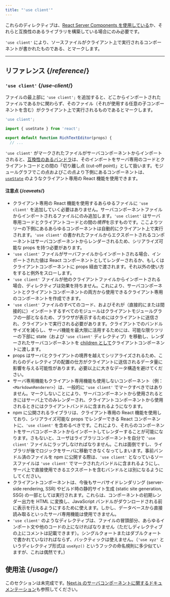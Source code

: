 ```yaml
---
title: "'use client'"
---
```


<Note>

これらのディレクティブは、[React Server Components を使用している](/learn/start-a-new-react-project#bleeding-edge-react-frameworks)か、それらと互換性のあるライブラリを構築している場合にのみ必要です。

</Note>


<Intro>

`'use client'` により、ソースファイルがクライアント上で実行されるコンポーネントが書かれたものである、とマークします。

</Intro>

<InlineToc />

---

## リファレンス {/*reference*/}

### `'use client'` {/*use-client*/}

ファイルの最上部に `'use client';` を追加すると、どこからインポートされたファイルであるかに関わらず、そのファイル（それが使用する任意の子コンポーネントを含む）がクライアント上で実行されるものであるとマークします。

```js
'use client';

import { useState } from 'react';

export default function RichTextEditor(props) {
  // ...
```

`'use client'` がマークされたファイルがサーバコンポーネントからインポートされると、[互換性のあるバンドラ](/learn/start-a-new-react-project#bleeding-edge-react-frameworks)は、そのインポートをサーバ専用のコードとクライアントコードとの間の「切り離し点 (cut-off point)」として扱います。モジュールグラフでこの点およびこの点より下側にあるコンポーネントは、[`useState`](/reference/react/useState) のようなクライアント専用の React 機能を使用できます。

#### 注意点 {/*caveats*/}

* クライアント専用の React 機能を使用するあらゆるファイルに `'use client'` を追加していく必要はありません。サーバコンポーネントファイルからインポートされるファイルにのみ追加します。`'use client'` はサーバ専用コードとクライアントコードとの間の*境界*を示すものです。ここよりツリーの下側にあるあらゆるコンポーネントは自動的にクライアント上で実行されます。`'use client'` の書かれたファイルからエクスポートされるコンポーネントはサーバコンポーネントからレンダーされるため、シリアライズ可能な props を持つ必要があります。
* `'use client'` ファイルがサーバファイルからインポートされる場合、インポートされた値は React コンポーネントとしてレンダーされるか、もしくはクライアントコンポーネントに props 経由で渡されます。それ以外の使い方をすると例外をスローします。
* `'use client'` ファイルが他のクライアントファイルからインポートされる場合、ディレクティブは効果を持ちません。これにより、サーバコンポーネントとクライアントコンポーネントの両方から使用できるクライアント専用のコンポーネントを作成できます。
* `'use client'` ファイルのすべてのコード、およびそれが（直接的にまたは間接的に）インポートするすべてのモジュールはクライアントモジュールグラフの一部となるため、ブラウザが表示するためにはクライアントに送信され、クライアントで実行される必要があります。クライアントでのバンドルサイズを減らし、サーバ機能を最大限に活用するためには、可能な限りツリーの下部に state（および `'use client'` ディレクティブ）を移動し、レンダーされたサーバコンポーネントを [children として](/learn/passing-props-to-a-component#passing-jsx-as-children)クライアントコンポーネントに渡します。
* props はサーバとクライアントの境界を越えてシリアライズされるため、これらのディレクティブの配置の仕方がクライアントに送信されるデータ量に影響を与える可能性があります。必要以上に大きなデータ構造を避けてください。
* サーバ専用機能もクライアント専用機能も使用しないコンポーネント（例：`<MarkdownRenderer>`）は、一般的に `'use client'` でマークすべきではありません。マークしないことにより、サーバコンポーネントから使用されるときにはサーバ上でのみレンダーされ、クライアントコンポーネントから使用されるときにはクライアントバンドルに含まれるようになります。
* npm に公開されるライブラリは、クライアント専用の React 機能を使用しており、シリアライズ可能な props でレンダーできる React コンポーネントに、`'use client'` を含めるべきです。これにより、それらのコンポーネントをサーバコンポーネントからインポートしてレンダーすることが可能になります。さもないと、ユーザはライブラリコンポーネントを自分で `'use client'` ファイルにラップしなければなりません。これは面倒ですし、ライブラリが後でロジックをサーバに移動できなくなってしまいます。事前バンドル済のファイルを npm に公開する際は、`'use client'` となっているソースファイルは `'use client'` でマークされたバンドルに含まれるようにし、サーバ上で直接使用できるエクスポートを含むバンドルとは別になるようにしてください。
* クライアントコンポーネントは、今後もサーバサイドレンダリング (server-side rendering, SSR) やビルド時の静的サイト生成 (static site generation, SSG) の一部としては実行されます。これらは、コンポーネントの初期レンダー出力を HTML に変換し、JavaScript バンドルがダウンロードされる前に表示を行えるようにするために使えます。しかし、データベースから直接読み取るといったサーバ専用機能は使用できません。
* `'use client'` のようなディレクティブは、ファイルの冒頭部分、あらゆるインポート文や他のコードの上になければなりません（ただしディレクティブの上にコメントは記載できます）。シングルクォートまたはダブルクォートで書かれていなければならず、バックティックは使えません。（`'use xyz'` というディレクティブ形式は `useXyz()` というフックの命名規則に多少似ていますが、これは偶然です。）

## 使用法 {/*usage*/}

<Wip>

このセクションは未完成です。[Next.js のサーバコンポーネントに関するドキュメンテーション](https://beta.nextjs.org/docs/rendering/server-and-client-components)も参照してください。

</Wip>
